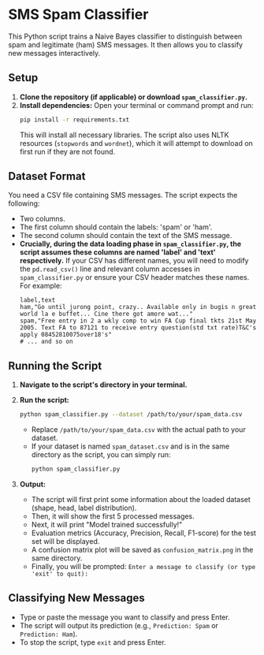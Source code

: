 # SMS Spam Classifier

This Python script trains a Naive Bayes classifier to distinguish between spam and legitimate (ham) SMS messages. It then allows you to classify new messages interactively.

## Setup

1.  **Clone the repository (if applicable) or download `spam_classifier.py`.**
2.  **Install dependencies:**
    Open your terminal or command prompt and run:
    ```bash
    pip install -r requirements.txt
    ```
    This will install all necessary libraries. The script also uses NLTK resources (`stopwords` and `wordnet`), which it will attempt to download on first run if they are not found.

## Dataset Format

You need a CSV file containing SMS messages. The script expects the following:
*   Two columns.
*   The first column should contain the labels: 'spam' or 'ham'.
*   The second column should contain the text of the SMS message.
*   **Crucially, during the data loading phase in `spam_classifier.py`, the script assumes these columns are named 'label' and 'text' respectively.** If your CSV has different names, you will need to modify the `pd.read_csv()` line and relevant column accesses in `spam_classifier.py` or ensure your CSV header matches these names. For example:
    ```csv
    label,text
    ham,"Go until jurong point, crazy.. Available only in bugis n great world la e buffet... Cine there got amore wat..."
    spam,"Free entry in 2 a wkly comp to win FA Cup final tkts 21st May 2005. Text FA to 87121 to receive entry question(std txt rate)T&C's apply 08452810075over18's"
    # ... and so on
    ```

## Running the Script

1.  **Navigate to the script's directory in your terminal.**
2.  **Run the script:**
    ```bash
    python spam_classifier.py --dataset /path/to/your/spam_data.csv
    ```
    *   Replace `/path/to/your/spam_data.csv` with the actual path to your dataset.
    *   If your dataset is named `spam_dataset.csv` and is in the same directory as the script, you can simply run:
        ```bash
        python spam_classifier.py
        ```

3.  **Output:**
    *   The script will first print some information about the loaded dataset (shape, head, label distribution).
    *   Then, it will show the first 5 processed messages.
    *   Next, it will print "Model trained successfully!"
    *   Evaluation metrics (Accuracy, Precision, Recall, F1-score) for the test set will be displayed.
    *   A confusion matrix plot will be saved as `confusion_matrix.png` in the same directory.
    *   Finally, you will be prompted: `Enter a message to classify (or type 'exit' to quit):`

## Classifying New Messages

*   Type or paste the message you want to classify and press Enter.
*   The script will output its prediction (e.g., `Prediction: Spam` or `Prediction: Ham`).
*   To stop the script, type `exit` and press Enter.
